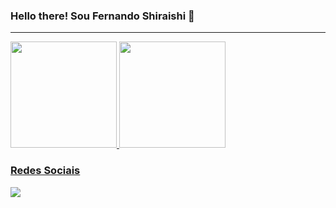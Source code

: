 ### Hello there! Sou Fernando Shiraishi 👋
<hr>
<div>
  <a href="https://github.com/fernandoshr">
  <img height="170em" src="https://github-readme-stats.vercel.app/api?username=fernandoshr&show_icons=true&theme=react&include_all_commits=true&count_private=true"/>
  <img height="170em" width ='170em'src="https://github-readme-stats.vercel.app/api/top-langs/?username=fernandoshr&layout=compact&langs_count=7&theme=react"/>
</div>

  <h3>Redes Sociais</h3>
  <a href='https://www.linkedin.com/in/fernando-shiraishi-de-almeida-a46461224/' target='_blank'><img src='https://img.shields.io/badge/LinkedIn-0077B5?style=for-the-badge&logo=linkedin&logoColor=white' target='_blank'></a>

